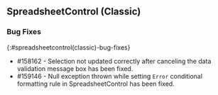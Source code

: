 ## SpreadsheetControl (Classic)

### Bug Fixes
{:#spreadsheetcontrol(classic)-bug-fixes}

* \#158162 - Selection not updated correctly after canceling the data validation message box has been fixed.
* \#159146 - Null exception thrown while setting `Error` conditional formatting rule in SpreadsheetControl has been fixed.

